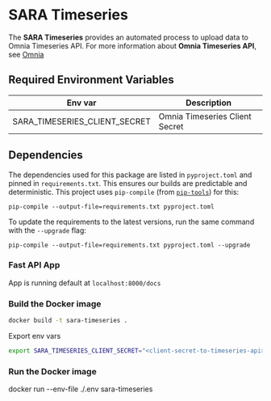 # SARA Timeseries

The **SARA Timeseries** provides an automated process to upload data to Omnia Timeseries API. 
For more information about **Omnia Timeseries API**, see [Omnia](https://github.com/equinor/OmniaPlant)

## Required Environment Variables

| Env var                       | Description                    |
|-------------------------------| ------------------------------ |
| SARA_TIMESERIES_CLIENT_SECRET | Omnia Timeseries Client Secret |

## Dependencies

The dependencies used for this package are listed in `pyproject.toml` and pinned in `requirements.txt`. 
This ensures our builds are predictable and deterministic. This project uses `pip-compile` (from [`pip-tools`](https://github.com/jazzband/pip-tools)) 
for this:

```
pip-compile --output-file=requirements.txt pyproject.toml
```

To update the requirements to the latest versions, run the same command with the `--upgrade` flag:

```
pip-compile --output-file=requirements.txt pyproject.toml --upgrade
```

### Fast API App

App is running default at `localhost:8000/docs`

### Build the Docker image

```bash
docker build -t sara-timeseries .
```

Export env vars

```bash
export SARA_TIMESERIES_CLIENT_SECRET="<client-secret-to-timeseries-api>"
```

### Run the Docker image

docker run --env-file ./.env sara-timeseries
